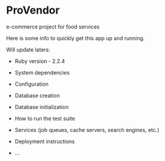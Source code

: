 # ProVendor
e-commerce project for food services

Here is some info to quickly get this app up and running.

Will update laters:

* Ruby version - 2.2.4

* System dependencies

* Configuration

* Database creation

* Database initialization

* How to run the test suite

* Services (job queues, cache servers, search engines, etc.)

* Deployment instructions

* ...

